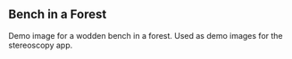 ## Bench in a Forest
Demo image for a wodden bench in a forest. Used as demo images for the stereoscopy app.
